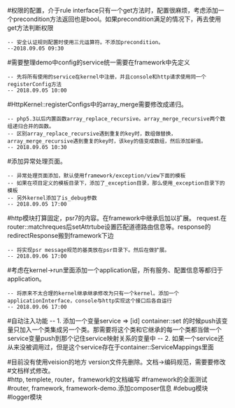 #权限的配置，介于rule interface只有一个get方法时，配置很麻烦，考虑添加一个precondition方法返回也是bool。如果precondition满足的情况下，再去使用get方法判断权限

    -- 安全认证规则配置时使用三元运算符。不添加precondition。 
    --2018.09.05 09:30
    
#需要整理demo中config的service统一需要在framework中先定义

    -- 先将所有使用的service在kernel中注册，并且console和http请求使用同一个registerConfig方法
    -- 2018.09.05 10:00
    
#HttpKernel::registerConfigs中的array_merge需要修改成递归。

    -- php5.3以后内置函数array_replace_recursive。array_merge_recursive两个数组递归合并的函数。
    -- 区别array_replace_recursive遇到重复的key时，数组做替换，array_merge_recursive遇到重复的key时，该key的值变成数组，然后添加新值。
    -- 2018.09.05 10:30

#添加异常处理页面。

    -- 异常处理页面添加，默认使用framework/exception/view下面的模板
    -- 如果在项目定义的模板目录下，添加了_exception目录，那么使用_exception目录下的模板
    -- 另外kernel添加了is_debug参数
    -- 2018.09.05 17:00
    
#http模块打算固定，psr7的内容。在framework中继承后加以扩展。 request.在router::matchreques后setAttrtube设置匹配道德路由信息等。response的redirectResponse搬到framework下边
    
    -- 将实现psr message规范的基类放在psr目录下。然后在做扩展。
    -- 2018.09.06 17:00

#考虑在kernel->run里面添加一个application层，所有服务、配置信息等都归于application。

    -- 将原来不太合理的kernel继承继承修改为只有一个kernel。添加一个applicationInterface，console与http实现这个接口后各自运行
    -- 2018.09.06 17:00

#自动注入功能
	-- 1. 添加一个变量service => [id]
			container::set 的时候push该变量只加入一个类集成另一个类。那需要将这个类和它继承的每一个类都当做一个service变量push到那个记住service映射关系的变量中
    -- 2. 如果一个service还从来没被调用过，但是这个service存在于container::ServiceMappings里面

#目前没有使用veision的地方 version文件先删除。文档->编码规范，需要要修改
#文档样式修改。	
#http, templete, router，framework的文档编写
#framework的全面测试
#router, framework, framework-demo.添加composer信息
#debug模块
#logger模块
